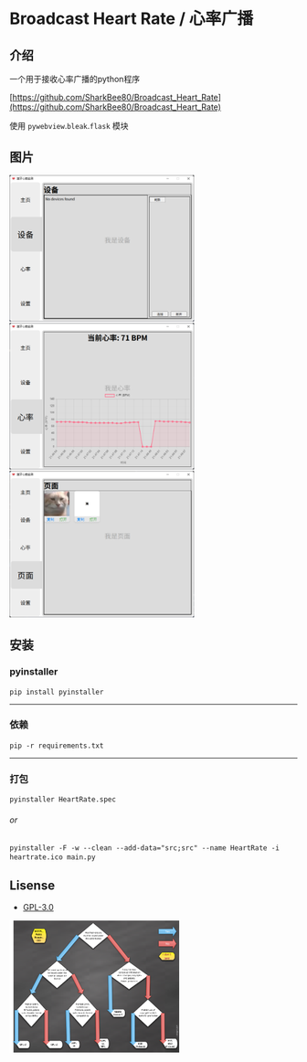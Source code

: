 # Broadcast Heart Rate / 心率广播

## 介绍
一个用于接收心率广播的python程序

[https://github.com/SharkBee80/Broadcast_Heart_Rate](https://github.com/SharkBee80/Broadcast_Heart_Rate)

使用 `pywebview`.`bleak`.`flask` 模块

## 图片
<div>
    <img alt="img.png" height="256" src="files/1.png"/>
    <img alt="img.png" height="256" src="files/2.png"/>
    <img alt="img.png" height="256" src="files/3.png"/>
</div>

## 安装
### pyinstaller
```shell
pip install pyinstaller
```
---
### 依赖
```shell 
pip -r requirements.txt
```
---
### 打包
```shell
pyinstaller HeartRate.spec
```
###### or
```shell
pyinstaller -F -w --clean --add-data="src;src" --name HeartRate -i heartrate.ico main.py
```

## Lisense
* [GPL-3.0](https://opensource.org/license/gpl-3-0)
<div>
    <img width="300" src="files/licenses.png">
</div>
